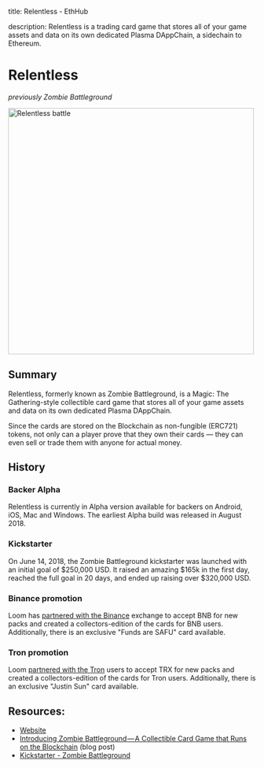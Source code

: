 title: Relentless - EthHub

description: Relentless is a trading card game that stores all of your game assets and data on its own dedicated Plasma DAppChain, a sidechain to Ethereum.

# Relentless
_previously Zombie Battleground_

<img src="https://cdn-images-1.medium.com/max/2400/1*4WI_497eXcIzdkG1_czq1A.png" alt="Relentless battle" width="500" />

## Summary

Relentless, formerly known as Zombie Battleground, is a Magic: The Gathering-style collectible card game that stores all of your game assets and data on its own dedicated Plasma DAppChain.

Since the cards are stored on the Blockchain as non-fungible \(ERC721\) tokens, not only can a player prove that they own their cards — they can even sell or trade them with anyone for actual money.

## History

### Backer Alpha

Relentless is currently in Alpha version available for backers on Android, iOS, Mac and Windows. The earliest Alpha build was released in August 2018.

### Kickstarter

On June 14, 2018, the Zombie Battleground kickstarter was launched with an initial goal of $250,000 USD. It raised an amazing $165k in the first day, reached the full goal in 20 days, and ended up raising over $320,000 USD.

### Binance promotion

Loom has [partnered with the Binance](https://loom.games/en/binance-promo/) exchange to accept BNB for new packs and created a collectors-edition of the cards for BNB users. Additionally, there is an exclusive "Funds are SAFU" card available.

### Tron promotion

Loom [partnered with the Tron](https://loom.games/en/tron-promo/) users to accept TRX for new packs and created a collectors-edition of the cards for Tron users. Additionally, there is an exclusive "Justin Sun" card available.

## Resources:

* [Website](https://loom.games/)
* [Introducing Zombie Battleground — A Collectible Card Game that Runs on the Blockchain](https://medium.com/loom-network/introducing-zombie-battleground-a-collectible-card-game-that-runs-on-the-blockchain-1e5b45b7de19) \(blog post\)
* [Kickstarter - Zombie Battleground](https://www.kickstarter.com/projects/328862817/zombie-battleground-the-new-generation-of-ccg-tcg)
